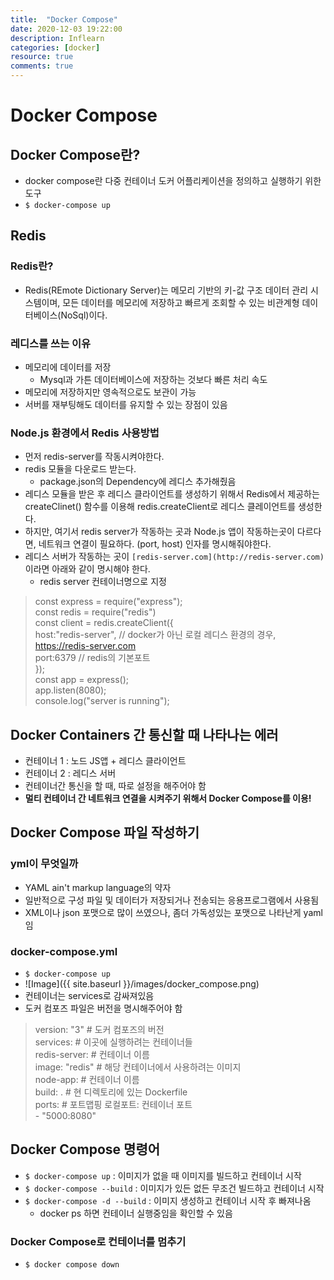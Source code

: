 ```yaml
---
title:  "Docker Compose"
date: 2020-12-03 19:22:00
description: Inflearn
categories: [docker]
resource: true
comments: true
---
```


# Docker Compose
## Docker Compose란?
- docker compose란 다중 컨테이너 도커 어플리케이션을 정의하고 실행하기 위한 도구
- `$ docker-compose up`

## Redis
### Redis란?
- Redis(REmote Dictionary Server)는 메모리 기반의 키-값 구조 데이터 관리 시스템이며, 모든 데이터를 메모리에 저장하고 빠르게 조회할 수 있는 비관계형 데이터베이스(NoSql)이다.

### 레디스를 쓰는 이유
- 메모리에 데이터를 저장
  - Mysql과 가튼 데이터베이스에 저장하는 것보다 빠른 처리 속도
- 메모리에 저장하지만 영속적으로도 보관이 가능
- 서버를 재부팅해도 데이터를 유지할 수 있는 장점이 있음

### Node.js 환경에서 Redis 사용방법
- 먼저 redis-server를 작동시켜야한다.
- redis 모듈을 다운로드 받는다.
  - package.json의 Dependency에 레디스 추가해줬음
- 레디스 모듈을 받은 후 레디스 클라이언트를 생성하기 위해서 Redis에서 제공하는 createClinet() 함수를 이용해 redis.createClient로 레디스 클레이언트를 생성한다.
- 하지만, 여기서 redis server가 작동하는 곳과 Node.js 앱이 작동하는곳이 다르다면, 네트워크 연결이 필요하다. (port, host) 인자를 명시해줘야한다.
- 레디스 서버가 작동하는 곳이 `[redis-server.com](http://redis-server.com)` 이라면 아래와 같이 명시해야 한다.
  - redis server 컨테이너명으로 지정

>const express = require("express"); <br>
const redis = require("redis") <br>
const client = redis.createClient({ <br>
    host:"redis-server", // docker가 아닌 로컬 레디스 환경의 경우, https://redis-server.com <br>
    port:6379 // redis의 기본포트 <br>
}); <br>
const app = express(); <br>
app.listen(8080); <br>
console.log("server is running"); <br>

## Docker Containers 간 통신할 때 나타나는 에러
- 컨테이너 1 : 노드 JS앱 + 레디스 클라이언트
- 컨테이너 2 : 레디스 서버
- 컨테이너간 통신을 할 때, 따로 설정을 해주어야 함
- **멀티 컨테이너 간 네트워크 연결을 시켜주기 위해서 Docker Compose를 이용!**

## Docker Compose 파일 작성하기
### yml이 무엇일까
- YAML ain't markup language의 약자
- 일반적으로 구성 파일 및 데이터가 저장되거나 전송되는 응용프로그램에서 사용됨
- XML이나 json 포맷으로 많이 쓰였으나, 좀더 가독성있는 포맷으로 나타난게 yaml임

### docker-compose.yml
- `$ docker-compose up`
- ![Image]({{ site.baseurl }}/images/docker_compose.png)<br>
- 컨테이너는 services로 감싸져있음
- 도커 컴포즈 파일은 버전을 명시해주어야 함
  
> version: "3" # 도커 컴포즈의 버전 <br>
  services: # 이곳에 실행하려는 컨테이너들 <br>
    redis-server: # 컨테이너 이름 <br>
      image: "redis" # 해당 컨테이너에서 사용하려는 이미지 <br>
    node-app: # 컨테이너 이름 <br>
      build: . # 현 디렉토리에 있는 Dockerfile <br>
      ports: # 포트맵핑 로컬포트: 컨테이너 포트 <br>
        - "5000:8080" <br>

## Docker Compose 명령어
- `$ docker-compose up` : 이미지가 없을 때 이미지를 빌드하고 컨테이너 시작
- `$ docker-compose --build` : 이미지가 있든 없든 무조건 빌드하고 컨테이너 시작 
- `$ docker-compose -d --build` : 이미지 생성하고 컨테이너 시작 후 빠져나옴
  - docker ps 하면 컨테이너 실행중임을 확인할 수 있음 

### Docker Compose로 컨테이너를 멈추기
- `$ docker compose down`

